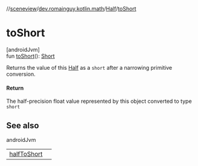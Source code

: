 //[sceneview](../../../index.md)/[dev.romainguy.kotlin.math](../index.md)/[Half](index.md)/[toShort](to-short.md)

# toShort

[androidJvm]\
fun [toShort](to-short.md)(): [Short](https://kotlinlang.org/api/latest/jvm/stdlib/kotlin/-short/index.html)

Returns the value of this [Half](index.md) as a `short` after a narrowing primitive conversion.

#### Return

The half-precision float value represented by this object converted to type `short`

## See also

androidJvm

| | |
|---|---|
| [halfToShort](../../../../sceneview/dev.romainguy.kotlin.math/index.md) |  |
